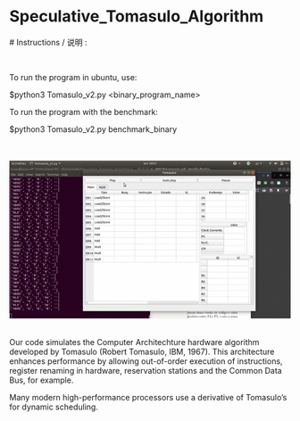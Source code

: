 # Speculative_Tomasulo_Algorithm

\# Instructions / 说明 :

<br>

To run the program in ubuntu, use:

$python3 Tomasulo_v2.py <binary_program_name>

To run the program with the benchmark:

$python3 Tomasulo_v2.py benchmark_binary

<br>
<br>

<img src="image/Tomasulo.gif">

<br>
<br>

Our code simulates the Computer Architechture hardware algorithm developed by Tomasulo (Robert Tomasulo, IBM, 1967). This architecture enhances performance by allowing out-of-order execution of instructions, register renaming in hardware, reservation stations and the Common Data Bus, for example.

Many modern high-performance processors use a derivative of Tomasulo’s for dynamic scheduling.
